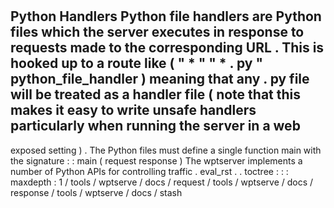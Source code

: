 #
Python
Handlers
Python
file
handlers
are
Python
files
which
the
server
executes
in
response
to
requests
made
to
the
corresponding
URL
.
This
is
hooked
up
to
a
route
like
(
"
*
"
"
*
.
py
"
python_file_handler
)
meaning
that
any
.
py
file
will
be
treated
as
a
handler
file
(
note
that
this
makes
it
easy
to
write
unsafe
handlers
particularly
when
running
the
server
in
a
web
-
exposed
setting
)
.
The
Python
files
must
define
a
single
function
main
with
the
signature
:
:
main
(
request
response
)
The
wptserver
implements
a
number
of
Python
APIs
for
controlling
traffic
.
eval_rst
.
.
toctree
:
:
:
maxdepth
:
1
/
tools
/
wptserve
/
docs
/
request
/
tools
/
wptserve
/
docs
/
response
/
tools
/
wptserve
/
docs
/
stash
